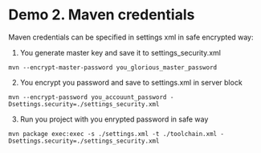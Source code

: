 # Demo 2. Maven credentials

Maven credentials can be specified in settings xml in safe encrypted way:
1. You generate master key and save it to settings_security.xml
```
mvn --encrypt-master-password you_glorious_master_password
```
2. You encrypt you password and save to settings.xml in server block
```
mvn --encrypt-password you_accouunt_password -Dsettings.security=./settings_security.xml
```
3. Run you project with you enrypted password in safe way
```
mvn package exec:exec -s ./settings.xml -t ./toolchain.xml -Dsettings.security=./settings_security.xml
```
